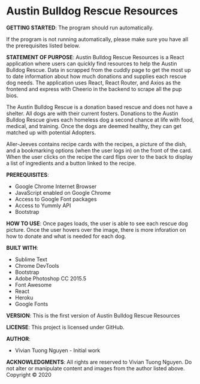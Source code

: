 # Austin Bulldog Rescue Resources
**GETTING STARTED**:
The program should run automatically.

If the program is not running automatically, please make sure you have all the prerequisites listed below.

**STATEMENT OF PURPOSE**:
Austin Bulldog Rescue Resources is a React application where  users can quickly find resources to help the Austin Bulldog Rescue. Data in scrapped from the cuddly page to get the most up to date information about how much donations and supplies each rescue dog needs. The application uses React, React Router, and Axios as the frontend and express with Cheerio in the backend to scrape all the pup bios. 

The Austin Bulldog Rescue is a donation based rescue and does not have a shelter. All dogs are with their current fosters. Donations to the Austin Bulldog Rescue gives each homeless dog a second chance at life with food, medical, and training. Once the dogs are deemed healthy, they can get matched up with potential Adopters.


Aller-Jeeves contains recipe cards with the recipes, a picture of the dish, and a bookmarking options (when the user logs in) on the front of the card. When the user clicks on the recipe the card flips over to the back to display a list of ingredients and a button linked to the recipe.

**PREREQUISITES**:
- Google Chrome Internet Browser
- JavaScript enabled on Google Chrome
- Access to Google Font packages
- Access to Yummly  API
- Bootstrap


**HOW TO USE**:
Once pages loads, the user is able to see each rescue dog picture. Once the user hovers over the image, there is more inforation on how to donate and what is needed for each dog.  


**BUILT WITH**:
- Sublime Text
- Chrome DevTools
- Bootstrap
- Adobe Photoshop CC 2015.5
- Font Awesome
- React
- Heroku
- Google Fonts

**VERSION**:
This is the first version of Austin Bulldog Rescue Resources

**LICENSE**:
This project is licensed under GitHub.

**AUTHOR**:
- Vivian Tuong Nguyen - Initial work



**ACKNOWLEDGMENTS**:
All rights are reserved to Vivian Tuong Nguyen. Do not alter or manipulate content and images from the author listed above.
Copyright   :copyright: 2020
